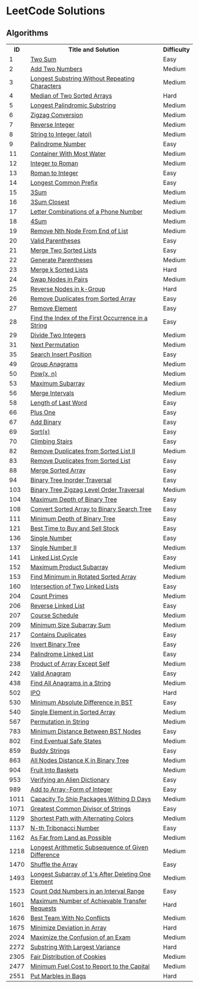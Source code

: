 # <strong>LeetCode Solutions</strong>

## Algorithms

<table width='100%'>
    <tr>
        <th>ID</th>
        <th>Title and Solution</th>
        <th>Difficulty</th>
    </tr>
    <tr>
        <td>1</td>
        <td><a href='algorithms/easy/TwoSum.cpp'>Two Sum</a></td>
        <td>Easy</td>
    </tr>
    <tr>
        <td>2</td>
        <td><a href='algorithms/medium/AddTwoNumbers.cpp'>Add Two Numbers</a></td>
        <td>Medium</td>
    </tr>
    <tr>
        <td>3</td>
        <td><a href='algorithms/medium/LongestSubstringWithoutRepeatingCharacters.cpp'>Longest Substring Without Repeating Characters</a></td>
        <td>Medium</td>
    </tr>
    <tr>
        <td>4</td>
        <td><a href='algorithms/hard/MedianOfTwoSortedArrays.cpp'>Median of Two Sorted Arrays</a></td>
        <td>Hard</td>
    </tr>
    <tr>
        <td>5</td>
        <td><a href='algorithms/medium/LongestPalindromicSubstring.cpp'>Longest Palindromic Substring</a></td>
        <td>Medium</td>
    </tr>
    <tr>
        <td>6</td>
        <td><a href='algorithms/medium/ZigzagConversion.cpp'>Zigzag Conversion</a></td>
        <td>Medium</td>
    </tr>
    <tr>
        <td>7</td>
        <td><a href='algorithms/medium/ReverseInteger.cpp'>Reverse Integer</a></td>
        <td>Medium</td>
    </tr>
    <tr>
        <td>8</td>
        <td><a href='algorithms/medium/StringToInteger.cpp'>String to Integer (atoi)</a></td>
        <td>Medium</td>
    </tr>
    <tr>
        <td>9</td>
        <td><a href='algorithms/easy/PalindromeNumber.cpp'>Palindrome Number</a></td>
        <td>Easy</td>
    </tr>
    <tr>
        <td>11</td>
        <td><a href='algorithms/medium/ContainerWithMostWater.cpp'>Container With Most Water</a></td>
        <td>Medium</td>
    </tr>
    <tr>
        <td>12</td>
        <td><a href='algorithms/medium/IntegerToRoman.cpp'>Integer to Roman</a></td>
        <td>Medium</td>
    </tr>
    <tr>
        <td>13</td>
        <td><a href='algorithms/easy/RomanToInteger.cpp'>Roman to Integer</a></td>
        <td>Easy</td>
    </tr>
    <tr>
        <td>14</td>
        <td><a href='algorithms/easy/LongestCommonPrefix.cpp'>Longest Common Prefix</a></td>
        <td>Easy</td>
    </tr>
    <tr>
        <td>15</td>
        <td><a href='algorithms/medium/3Sum.cpp'>3Sum</a></td>
        <td>Medium</td>
    </tr>
    <tr>
        <td>16</td>
        <td><a href='algorithms/medium/3SumClosest.cpp'>3Sum Closest</a></td>
        <td>Medium</td>
    </tr>
    <tr>
        <td>17</td>
        <td><a href='algorithms/medium/LetterCombinationsOfAPhoneNumber.cpp'>Letter Combinations of a Phone Number</a></td>
        <td>Medium</td>
    </tr>
    <tr>
        <td>18</td>
        <td><a href='algorithms/medium/4Sum.cpp'>4Sum</a></td>
        <td>Medium</td>
    </tr>
    <tr>
        <td>19</td>
        <td><a href='algorithms/medium/RemoveNthNodeFromEndOfList.cpp'>Remove Nth Node From End of List</a></td>
        <td>Medium</td>
    </tr>
    <tr>
        <td>20</td>
        <td><a href='algorithms/easy/ValidParentheses.cpp'>Valid Parentheses</a></td>
        <td>Easy</td>
    </tr>
    <tr>
        <td>21</td>
        <td><a href='algorithms/easy/MergeTwoSortedLists.cpp'>Merge Two Sorted Lists</a></td>
        <td>Easy</td>
    </tr>
    <tr>
        <td>22</td>
        <td><a href='algorithms/medium/GenerateParantheses.cpp'>Generate Parentheses</a></td>
        <td>Medium</td>
    </tr>
    <tr>
        <td>23</td>
        <td><a href='algorithms/hard/MergeKSortedLists.cpp'>Merge k Sorted Lists</a></td>
        <td>Hard</td>
    </tr>
    <tr>
        <td>24</td>
        <td><a href='algorithms/medium/SwapNodesInPairs.cpp'>Swap Nodes in Pairs</a></td>
        <td>Medium</td>
    </tr>
    <tr>
        <td>25</td>
        <td><a href='algorithms/hard/ReverseNodesInK-Group.cpp'>Reverse Nodes in k-Group</a></td>
        <td>Hard</td>
    </tr>
    <tr>
        <td>26</td>
        <td><a href='algorithms/easy/RemoveDuplicatesFromSortedArray.cpp'>Remove Duplicates from Sorted Array</a></td>
        <td>Easy</td>
    </tr>
    <tr>
        <td>27</td>
        <td><a href='algorithms/easy/RemoveElement.cpp'>Remove Element</a></td>
        <td>Easy</td>
    </tr>
    <tr>
        <td>28</td>
        <td><a href='algorithms/easy/FindTheIndexOfTheFirstOccurrenceInString.cpp'>Find the Index of the First Occurrence in a String</a></td>
        <td>Easy</td>
    </tr>
    <tr>
        <td>29</td>
        <td><a href='algorithms/medium/DivideTwoIntegers.cpp'>Divide Two Integers</a></td>
        <td>Medium</td>
    </tr>
    <tr>
        <td>31</td>
        <td><a href='algorithms/medium/NextPermutation.cpp'>Next Permutation</a></td>
        <td>Medium</td>
    </tr>
    <tr>
        <td>35</td>
        <td><a href='algorithms/easy/SearchInsertPosition.cpp'>Search Insert Position</a></td>
        <td>Easy</td>
    </tr>
    <tr>
        <td>49</td>
        <td><a href='algorithms/medium/GroupAnagrams.cpp'>Group Anagrams</a></td>
        <td>Medium</td>
    </tr>
    <tr>
        <td>50</td>
        <td><a href='algorithms/medium/Pow(x%2Cn).cpp'>Pow(x, n)</a></td>
        <td>Medium</td>
    </tr>
    <tr>
        <td>53</td>
        <td><a href='algorithms/medium/MaximumSubarray.cpp'>Maximum Subarray</a></td>
        <td>Medium</td>
    </tr>
    <tr>
        <td>56</td>
        <td><a href='algorithms/medium/MergeIntervals.cpp'>Merge Intervals</a></td>
        <td>Medium</td>
    </tr>
    <tr>
        <td>58</td>
        <td><a href='algorithms/easy/LengthOfLastWord.cpp'>Length of Last Word</a></td>
        <td>Easy</td>
    </tr>
    <tr>
        <td>66</td>
        <td><a href='algorithms/easy/PlusOne.cpp'>Plus One</a></td>
        <td>Easy</td>
    </tr>
    <tr>
        <td>67</td>
        <td><a href='algorithms/easy/AddBinary.cpp'>Add Binary</a></td>
        <td>Easy</td>
    </tr>
    <tr>
        <td>69</td>
        <td><a href='algorithms/easy/Sqrt(x).cpp'>Sqrt(x)</a></td>
        <td>Easy</td>
    </tr>
    <tr>
        <td>70</td>
        <td><a href='algorithms/easy/ClimbingStairs.cpp'>Climbing Stairs</a></td>
        <td>Easy</td>
    </tr>
    <tr>
        <td>82</td>
        <td><a href='algorithms/medium/RemoveDuplicatesFromSortedListII.cpp'>Remove Duplicates from Sorted List II</a></td>
        <td>Medium</td>
    </tr>
    <tr>
        <td>83</td>
        <td><a href='algorithms/easy/RemoveDuplicatesFromSortedList.cpp'>Remove Duplicates from Sorted List</a></td>
        <td>Easy</td>
    </tr>
    <tr>
        <td>88</td>
        <td><a href='algorithms/easy/MergeSortedArray.cpp'>Merge Sorted Array</a></td>
        <td>Easy</td>
    </tr>
    <tr>
        <td>94</td>
        <td><a href='algorithms/easy/BinaryTreeInorderTraversal.cpp'>Binary Tree Inorder Traversal</a></td>
        <td>Easy</td>
    </tr>
    <tr>
        <td>103</td>
        <td><a href='algorithms/medium/BinaryTreeZigzagLevelOrderTraversal.cpp'>Binary Tree Zigzag Level Order Traversal</a></td>
        <td>Medium</td>
    </tr>
    <tr>
        <td>104</td>
        <td><a href='algorithms/easy/MaximumDepthOfBinaryTree.cpp'>Maximum Depth of Binary Tree</a></td>
        <td>Easy</td>
    </tr>
    <tr>
        <td>108</td>
        <td><a href='algorithms/easy/ConvertSortedArrayToBinarySearchTree.cpp'>Convert Sorted Array to Binary Search Tree</a></td>
        <td>Easy</td>
    </tr>
    <tr>
        <td>111</td>
        <td><a href='algorithms/easy/MinimumDepthOfBinaryTree.cpp'>Minimum Depth of Binary Tree</a></td>
        <td>Easy</td>
    </tr>
    <tr>
        <td>121</td>
        <td><a href='algorithms/easy/BestTimeToBuyAndSellStock.cpp'>Best Time to Buy and Sell Stock</a></td>
        <td>Easy</td>
    </tr>
    <tr>
        <td>136</td>
        <td><a href='algorithms/easy/SingleNumber.cpp'>Single Number</a></td>
        <td>Easy</td>
    </tr>
    <tr>
        <td>137</td>
        <td><a href='algorithms/medium/SingleNumberII.cpp'>Single Number II</a></td>
        <td>Medium</td>
    </tr>
    <tr>
        <td>141</td>
        <td><a href='algorithms/easy/LinkedListCycle.cpp'>Linked List Cycle</a></td>
        <td>Easy</td>
    </tr>
    <tr>
        <td>152</td>
        <td><a href='algorithms/medium/MaximumProductSubarray.cpp'>Maximum Product Subarray</a></td>
        <td>Medium</td>
    </tr>
    <tr>
        <td>153</td>
        <td><a href='algorithms/medium/FindMinimumInRotatedSortedArray.cpp'>Find Minimum in Rotated Sorted Array</a></td>
        <td>Medium</td>
    </tr>
    <tr>
        <td>160</td>
        <td><a href='algorithms/easy/IntersectionOfTwoLinkedLists.cpp'>Intersection of Two Linked Lists</a></td>
        <td>Easy</td>
    </tr>
    <tr>
        <td>204</td>
        <td><a href='algorithms/medium/CountPrimes.cpp'>Count Primes</a></td>
        <td>Medium</td>
    </tr>
    <tr>
        <td>206</td>
        <td><a href='algorithms/easy/ReverseLinkedList.cpp'>Reverse Linked List</a></td>
        <td>Easy</td>
    </tr>
    <tr>
        <td>207</td>
        <td><a href='algorithms/medium/CourseSchedule.cpp'>Course Schedule</a></td>
        <td>Medium</td>
    </tr>
    <tr>
        <td>209</td>
        <td><a href='algorithms/medium/MinimumSizeSubarraySum.cpp'>Minimum Size Subarray Sum</a></td>
        <td>Medium</td>
    </tr>
    <tr>
        <td>217</td>
        <td><a href='algorithms/easy/ContainsDuplicates.cpp'>Contains Duplicates</a></td>
        <td>Easy</td>
    </tr>
    <tr>
        <td>226</td>
        <td><a href='algorithms/easy/InvertBinaryTree.cpp'>Invert Binary Tree</a></td>
        <td>Easy</td>
    </tr>
    <tr>
        <td>234</td>
        <td><a href='algorithms/easy/PalindromeLinkedList.cpp'>Palindrome Linked List</a></td>
        <td>Easy</td>
    </tr>
    <tr>
        <td>238</td>
        <td><a href='algorithms/medium/ProductOfArrayExceptSelf.cpp'>Product of Array Except Self</a></td>
        <td>Medium</td>
    </tr>
    <tr>
        <td>242</td>
        <td><a href='algorithms/easy/ValidAnagram.cpp'>Valid Anagram</a></td>
        <td>Easy</td>
    </tr>
    <tr>
        <td>438</td>
        <td><a href='algorithms/medium/FindAllAnagramsInString.cpp'>Find All Anagrams in a String</a></td>
        <td>Medium</td>
    </tr>
    <tr>
        <td>502</td>
        <td><a href='algorithms/hard/IPO.cpp'>IPO</a></td>
        <td>Hard</td>
    </tr>
    <tr>
        <td>530</td>
        <td><a href='algorithms/easy/MinimumAbsoluteDifferenceInBST.cpp'>Minimum Absolute Difference in BST</a></td>
        <td>Easy</td>
    </tr>
    <tr>
        <td>540</td>
        <td><a href='algorithms/medium/SingleElementInSortedArray.cpp'>Single Element in Sorted Array</a></td>
        <td>Medium</td>
    </tr>
    <tr>
        <td>567</td>
        <td><a href='algorithms/medium/PermutationInString.cpp'>Permutation in String</a></td>
        <td>Medium</td>
    </tr>
    <tr>
        <td>783</td>
        <td><a href='algorithms/easy/MinimumDistanceBetweenBSTNodes.cpp'>Minimum Distance Between BST Nodes</a></td>
        <td>Easy</td>
    </tr>
    <tr>
        <td>802</td>
        <td><a href='algorithms/medium/FindEventualSafeStates.cpp'>Find Eventual Safe States</a></td>
        <td>Medium</td>
    </tr>
    <tr>
        <td>859</td>
        <td><a href='algorithms/easy/BuddyStrings.cpp'>Buddy Strings</a></td>
        <td>Easy</td>
    </tr>
    <tr>
        <td>863</td>
        <td><a href='algorithms/medium/AllNodesDistanceKinBinaryTree.cpp'>All Nodes Distance K in Binary Tree</a></td>
        <td>Medium</td>
    </tr>
    <tr>
        <td>904</td>
        <td><a href='algorithms/medium/FruitIntoBaskets.cpp'>Fruit Into Baskets</a></td>
        <td>Medium</td>
    </tr>
    <tr>
        <td>953</td>
        <td><a href='algorithms/easy/VerifyingAnAlienDictionary.cpp'>Verifying an Alien Dictionary</a></td>
        <td>Easy</td>
    </tr>
    <tr>
        <td>989</td>
        <td><a href='algorithms/easy/AddToArrayFormOfInteger.cpp'>Add to Array-Form of Integer</a></td>
        <td>Easy</td>
    </tr>
    <tr>
        <td>1011</td>
        <td><a href='algorithms/medium/CapacityToShipPackagesWithingDDays.cpp'>Capacity To Ship Packages Withing D Days</a></td>
        <td>Medium</td>
    </tr>
    <tr>
        <td>1071</td>
        <td><a href='algorithms/easy/GreatestCommonDivisorOfStrings.cpp'>Greatest Common Divisor of Strings</a></td>
        <td>Easy</td>
    </tr>
    <tr>
        <td>1129</td>
        <td><a href='algorithms/medium/ShortestPathWithAlternatingColors.cpp'>Shortest Path with Alternating Colors</a></td>
        <td>Medium</td>
    </tr>
    <tr>
        <td>1137</td>
        <td><a href='algorithms/easy/N-thTribonacciNumber.cpp'>N-th Tribonacci Number</a></td>
        <td>Easy</td>
    </tr>
    <tr>
        <td>1162</td>
        <td><a href='algorithms/medium/AsFarFromLandAsPossible.cpp'>As Far from Land as Possible</a></td>
        <td>Medium</td>
    </tr>
    <tr>
        <td>1218</td>
        <td><a href='algorithms/medium/LongestArithmeticSubsequenceOfGivenDifference.cpp'>Longest Arithmetic Subsequence of Given Difference</a></td>
        <td>Medium</td>
    </tr>
    <tr>
        <td>1470</td>
        <td><a href='algorithms/easy/ShuffleTheArray.cpp'>Shuffle the Array</a></td>
        <td>Easy</td>
    </tr>
    <tr>
        <td>1493</td>
        <td><a href="algorithms/medium/LongestSubarrayOf1'sAfterDeletingOneElement.cpp">Longest Subarray of 1's After Deleting One Element</a></td>
        <td>Medium</td>
    </tr>
    <tr>
        <td>1523</td>
        <td><a href='algorithms/easy/CountOddNumbersInAnIntervalRange.cpp'>Count Odd Numbers in an Interval Range</a></td>
        <td>Easy</td>
    </tr>
    <tr>
        <td>1601</td>
        <td><a href='algorithms/hard/MaximumNumberOfAchievableTransferRequests.cpp'>Maximum Number of Achievable Transfer Requests</a></td>
        <td>Hard</td>
    </tr>
    <tr>
        <td>1626</td>
        <td><a href='algorithms/medium/BestTeamWithNoConflicts.cpp'>Best Team With No Conflicts</a></td>
        <td>Medium</td>
    </tr>
    <tr>
        <td>1675</td>
        <td><a href='algorithms/hard/MinimizeDeviationInArray.cpp'>Minimize Deviation in Array</a></td>
        <td>Hard</td>
    </tr>
    <tr>
        <td>2024</td>
        <td><a href='algorithms/medium/MaximizeTheConfusionOfAnExam.cpp'>Maximize the Confusion of an Exam</a></td>
        <td>Medium</td>
    </tr>
    <tr>
        <td>2272</td>
        <td><a href='algorithms/hard/SubstringWithLargestVariance.cpp'>Substring With Largest Variance</a></td>
        <td>Hard</td>
    </tr>
    <tr>
        <td>2305</td>
        <td><a href='algorithms/medium/FairDistributionOfCookies.cpp'>Fair Distribution of Cookies</a></td>
        <td>Medium</td>
    </tr>
    <tr>
        <td>2477</td>
        <td><a href='algorithms/medium/MinimumFuelCostToReportToTheCapital.cpp'>Minimum Fuel Cost to Report to the Capital</a></td>
        <td>Medium</td>
    </tr>
    <tr>
        <td>2551</td>
        <td><a href='algorithms/hard/PutMarblesInBags.cpp'>Put Marbles in Bags</a></td>
        <td>Hard</td>
    </tr>
</table>